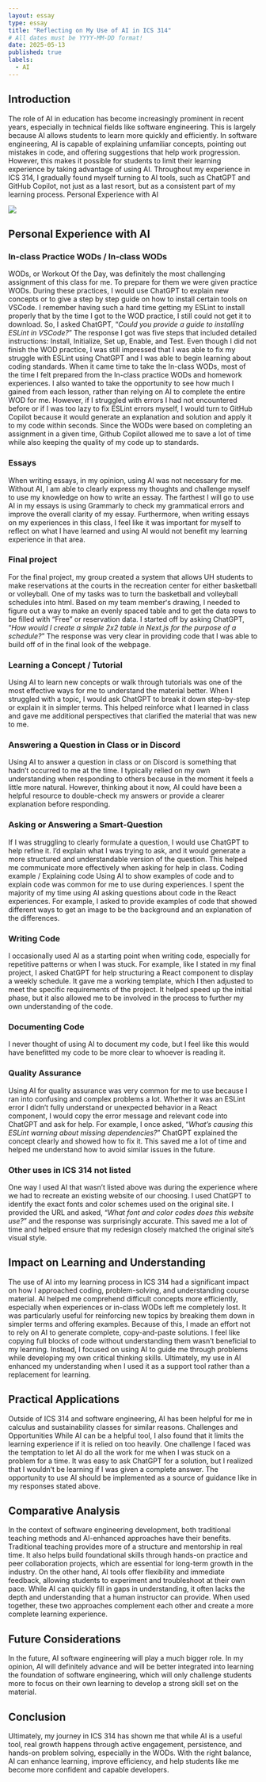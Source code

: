 ```yaml
---
layout: essay
type: essay
title: "Reflecting on My Use of AI in ICS 314"
# All dates must be YYYY-MM-DD format!
date: 2025-05-13
published: true
labels:
  - AI
---
```





## Introduction
The role of AI in education has become increasingly prominent in recent years, especially in technical fields like software engineering. This is largely because AI allows students to learn more quickly and efficiently. In software engineering, AI is capable of explaining unfamiliar concepts, pointing out mistakes in code, and offering suggestions that help work progression. However, this makes it possible for students to limit their learning experience by taking advantage of using AI. Throughout my experience in ICS 314, I gradually found myself turning to AI tools, such as ChatGPT and GitHub Copilot, not just as a last resort, but as a consistent part of my learning process. 
Personal Experience with AI

<img src="../img/AI.webp" style="display: block; margin: 0 auto;" class="rounded">

## Personal Experience with AI
### In-class Practice WODs / In-class WODs
WODs, or Workout Of the Day, was definitely the most challenging assignment of this class for me. To prepare for them we were given practice WODs. During these practices, I would use ChatGPT to explain new concepts or to give a step by step guide on how to install certain tools on VSCode. I remember having such a hard time getting my ESLint to install properly that by the time I got to the WOD practice, I still could not get it to download. So, I asked ChatGPT, “*Could you provide a guide to installing ESLint in VSCode?*” The response I got was five steps that included detailed instructions: Install, Initialize, Set up, Enable, and Test. Even though I did not finish the WOD practice, I was still impressed that I was able to fix my struggle with ESLint using ChatGPT and I was able to begin learning about coding standards. When it came time to take the In-class WODs, most of the time I felt prepared from the In-class practice WODs and homework experiences. I also wanted to take the opportunity to see how much I gained from each lesson, rather than relying on AI to complete the entire WOD for me. However, if I struggled with errors I had not encountered before or if I was too lazy to fix ESLint errors myself, I would turn to GitHub Copilot because it would generate an explanation and solution and apply it to my code within seconds. Since the WODs were based on completing an assignment in a given time, Github Copilot allowed me to save a lot of time while also keeping the quality of my code up to standards. 

### Essays
When writing essays, in my opinion, using AI was not necessary for me. Without AI, I am able to clearly express my thoughts and challenge myself to use my knowledge on how to write an essay. The farthest I will go to use AI in my essays is using Grammarly to check my grammatical errors and improve the overall clarity of my essay. Furthermore, when writing essays on my experiences in this class, I feel like it was important for myself to reflect on what I have learned and using AI would not benefit my learning experience in that area. 

### Final project
For the final project, my group created a system that allows UH students to make reservations at the courts in the recreation center for either basketball or volleyball. One of my tasks was to turn the basketball and volleyball schedules into html. Based on my team memberʻs drawing, I needed to figure out a way to make an evenly spaced table and to get the data rows to be filled with “Free” or reservation data. I started off by asking ChatGPT, “*How would I create a simple 2x2 table in Next.js for the purpose of a schedule?*” The response was very clear in providing code that I was able to build off of in the final look of the webpage. 

### Learning a Concept / Tutorial
Using AI to learn new concepts or walk through tutorials was one of the most effective ways for me to understand the material better. When I struggled with a topic, I would ask ChatGPT to break it down step-by-step or explain it in simpler terms. This helped reinforce what I learned in class and gave me additional perspectives that clarified the material that was new to me.

### Answering a Question in Class or in Discord
Using AI to answer a question in class or on Discord is something that hadn’t occurred to me at the time. I typically relied on my own understanding when responding to others because in the moment it feels  a little more natural. However, thinking about it now, AI could have been a helpful resource to double-check my answers or provide a clearer explanation before responding.

### Asking or Answering a Smart-Question
If I was struggling to clearly formulate a question, I would use ChatGPT to help refine it. I’d explain what I was trying to ask, and it would generate a more structured and understandable version of the question. This helped me communicate more effectively when asking for help in class.
Coding example / Explaining code
Using AI to show examples of code and to explain code was common for me to use during experiences. I spent the majority of my time using AI asking questions about code in the React experiences. For example, I asked to provide examples of code that showed different ways to get an image to be the background and an explanation of the differences. 

### Writing Code
I occasionally used AI as a starting point when writing code, especially for repetitive patterns or when I was stuck. For example, like I stated in my final project, I asked ChatGPT for help structuring a React component to display a weekly schedule. It gave me a working template, which I then adjusted to meet the specific requirements of the project. It helped speed up the initial phase, but it also allowed me to be involved in the process to further my own understanding of the code. 

### Documenting Code
I never thought of using AI to document my code, but I feel like this would have benefitted my code to be more clear to whoever is reading it. 

### Quality Assurance 
Using AI for quality assurance was very common for me to use because I ran into confusing and complex problems a lot. Whether it was an ESLint error I didn’t fully understand or unexpected behavior in a React component, I would copy the error message and relevant code into ChatGPT and ask for help. For example, I once asked, “*What’s causing this ESLint warning about missing dependencies?*” ChatGPT explained the concept clearly and showed how to fix it. This saved me a lot of time and helped me understand how to avoid similar issues in the future.

### Other uses in ICS 314 not listed
One way I used AI that wasn’t listed above was during the experience where we had to recreate an existing website of our choosing. I used ChatGPT to identify the exact fonts and color schemes used on the original site. I provided the URL and asked, “*What font and color codes does this website use?*” and the response was surprisingly accurate. This saved me a lot of time and helped ensure that my redesign closely matched the original site’s visual style.

## Impact on Learning and Understanding 
The use of AI into my learning process in ICS 314 had a significant impact on how I approached coding, problem-solving, and understanding course material. AI helped me comprehend difficult concepts more efficiently, especially when experiences or in-class WODs left me completely lost. It was particularly useful for reinforcing new topics by breaking them down in simpler terms and offering examples. Because of this, I made an effort not to rely on AI to generate complete, copy-and-paste solutions. I feel like copying full blocks of code without understanding them wasn’t beneficial to my learning. Instead, I focused on using AI to guide me through problems while developing my own critical thinking skills. Ultimately, my use in AI enhanced my understanding when I used it as a support tool rather than a replacement for learning.

## Practical Applications
Outside of ICS 314 and software engineering, AI has been helpful for me in calculus and sustainability classes for similar reasons. 
Challenges and Opportunities
While AI can be a helpful tool, I also found that it limits the learning experience if it is relied on too heavily. One challenge I faced was the temptation to let AI do all the work for me when I was stuck on a problem for a time. It was easy to ask ChatGPT for a solution, but I realized that I wouldnʻt be learning if I was given a complete answer. The opportunity to use AI should be implemented as a source of guidance like in my responses stated above. 

## Comparative Analysis
In the context of software engineering development, both traditional teaching methods and AI-enhanced approaches have their benefits. Traditional teaching provides more of a structure and mentorship in real time. It also helps build foundational skills through hands-on practice and peer collaboration projects, which are essential for long-term growth in the industry. On the other hand, AI tools offer flexibility and immediate feedback, allowing students to experiment and troubleshoot at their own pace. While AI can quickly fill in gaps in understanding, it often lacks the depth and understanding that a human instructor can provide. When used together, these two approaches complement each other and create a more complete learning experience.

## Future Considerations
In the future, AI software engineering will play a much bigger role. In my opinion, AI will definitely advance and will be better integrated into learning the foundation of software engineering, which will only challenge students more to focus on their own learning to develop a strong skill set on the material. 

## Conclusion 
Ultimately, my journey in ICS 314 has shown me that while AI is a useful tool, real growth happens through active engagement, persistence, and hands-on problem solving, especially in the WODs. With the right balance, AI can enhance learning, improve efficiency, and help students like me become more confident and capable developers.
